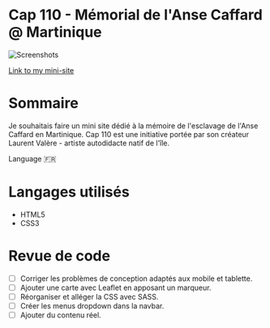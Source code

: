 # Cap 110 - Mémorial de l'Anse Caffard @ Martinique


![Screenshots](https://res.cloudinary.com/dyzchhb1s/image/upload/v1531214079/memorial.png "Screenshots")

[Link to my mini-site](https://yannaries.github.io/cap110/)

# Sommaire
Je souhaitais faire un mini site dédié à la mémoire de l'esclavage de l'Anse Caffard en Martinique. Cap 110 est une initiative portée par son créateur Laurent Valère - artiste autodidacte natif de l'île. 

Language :fr:


# Langages utilisés
* HTML5
* CSS3


# Revue de code

- [ ] Corriger les problèmes de conception adaptés aux mobile et tablette.
- [ ] Ajouter une carte avec Leaflet en apposant un marqueur.
- [ ] Réorganiser et alléger la CSS avec SASS.
- [ ] Créer les menus dropdown dans la navbar.
- [ ] Ajouter du contenu réel.
